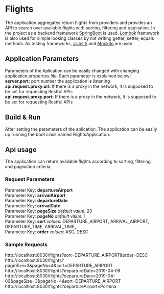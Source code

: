 # Flights
The application aggregates return flights from providers and provides an API to search over available flights with sorting, filtering and pagination. 
In the project as a backend framework [SpringBoot](https://spring.io/projects/spring-boot) is used. [Lombok](https://projectlombok.org/) framework is also used for simple looking classes by not writing getter, setter, equals methods.
As testing frameworks, [JUnit 5](https://junit.org/junit5/) and [Mockito](https://site.mockito.org/) are used.          

## Application Parameters 
Parameters of the Aplication can be easily changed with changing application.properties file. Each parameter is explained below: <br />
**server.port:** port number the application is listening <br />
**api.request.proxy.url:** If there is a proxy in the network, It is supposed to be set for requesting Restful APIs <br />
**api.request.proxy.port:** If there is a proxy in the network, It is supposed to be set for requesting Restful APIs <br />

## Build & Run 
After setting the parameters of the aplication, The application can be easily up running the boot class named FlightsApplication.  

## Api usage
The application can return available flights according to sorting, filtering and pagination criteria. 
### Request Parameters
Parameter Key: **departureAirport** <br />
Parameter Key: **arrivalAirport** <br />
Parameter Key: **departureDate** <br />
Parameter Key: **arrivalDate** <br />
Parameter Key: **pageSize** _default value:_ 20 <br />
Parameter Key: **pageNo** _default value:_ 1 <br />
Parameter Key: **sort**  _values:_ DEPARTURE_AIRPORT, ARRIVAL_AIRPORT, DEPARTURE_TIME, ARRIVAL_TIME_ <br />
Parameter Key: **order** _values:_ ASC, DESC <br />

### Sample Requests 
http://localhost:8030/flights?sort=DEPARTURE_AIRPORT&order=DESC <br />
http://localhost:8030/flights?pageSize=3&pageNo=4&sort=DEPARTURE_AIRPORT <br />
http://localhost:8030/flights?departureDate=2019-04-09 <br />
http://localhost:8030/flights?departureDate=2019-04-09&pageSize=3&pageNo=4&sort=DEPARTURE_AIRPORT <br />
http://localhost:8030/flights?departureAirport=Portena <br />

 


